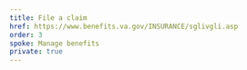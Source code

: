 ```yaml
---
title: File a claim
href: https://www.benefits.va.gov/INSURANCE/sglivgli.asp
order: 3
spoke: Manage benefits
private: true
---
```

